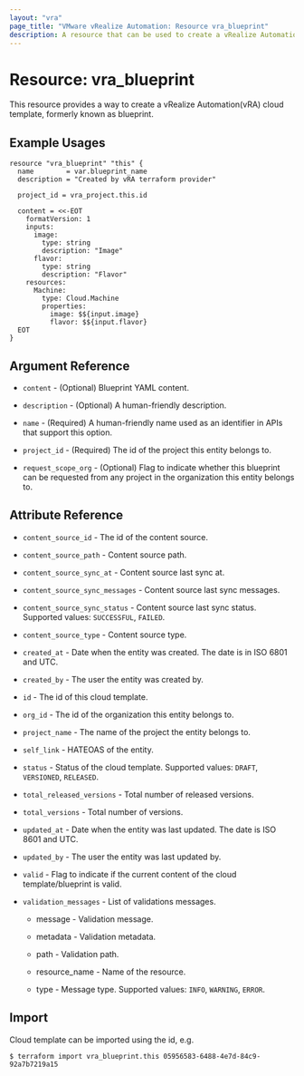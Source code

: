 ```yaml
---
layout: "vra"
page_title: "VMware vRealize Automation: Resource vra_blueprint"
description: A resource that can be used to create a vRealize Automation cloud template, formerly know as blueprint.
---
```


# Resource: vra\_blueprint

This resource provides a way to create a vRealize Automation(vRA) cloud template, formerly known as blueprint.

## Example Usages

```hcl
resource "vra_blueprint" "this" {
  name        = var.blueprint_name
  description = "Created by vRA terraform provider"

  project_id = vra_project.this.id

  content = <<-EOT
    formatVersion: 1
    inputs:
      image:
        type: string
        description: "Image"
      flavor:
        type: string
        description: "Flavor"
    resources:
      Machine:
        type: Cloud.Machine
        properties:
          image: $${input.image}
          flavor: $${input.flavor}
  EOT
}
```


## Argument Reference

* `content` - (Optional) Blueprint YAML content.

* `description` - (Optional) A human-friendly description.

* `name` - (Required) A human-friendly name used as an identifier in APIs that support this option.

* `project_id` - (Required) The id of the project this entity belongs to. 

* `request_scope_org` - (Optional) Flag to indicate whether this blueprint can be requested from any project in the organization this entity belongs to.


## Attribute Reference

* `content_source_id` - The id of the content source. 

* `content_source_path` - Content source path.

* `content_source_sync_at` - Content source last sync at.

* `content_source_sync_messages` - Content source last sync messages.

* `content_source_sync_status` - Content source last sync status. Supported values: `SUCCESSFUL`, `FAILED`.

* `content_source_type` - Content source type.

* `created_at` - Date when the entity was created. The date is in ISO 6801 and UTC.

* `created_by` - The user the entity was created by.

* `id` - The id of this cloud template.

* `org_id` - The id of the organization this entity belongs to.

* `project_name` - The name of the project the entity belongs to.

* `self_link` - HATEOAS of the entity.

* `status` - Status of the cloud template. Supported values: `DRAFT`, `VERSIONED`, `RELEASED`.

* `total_released_versions` - Total number of released versions. 

* `total_versions` - Total number of versions.

* `updated_at` - Date when the entity was last updated. The date is ISO 8601 and UTC.

* `updated_by` - The user the entity was last updated by.

* `valid` - Flag to indicate if the current content of the cloud template/blueprint is valid.

* `validation_messages` - List of validations messages.
    * message - Validation message.
    
    * metadata - Validation metadata.
    
    * path - Validation path.
    
    * resource_name - Name of the resource.
    
    * type - Message type. Supported values: `INFO`, `WARNING`, `ERROR`.


## Import

Cloud template can be imported using the id, e.g.

`$ terraform import vra_blueprint.this 05956583-6488-4e7d-84c9-92a7b7219a15`

